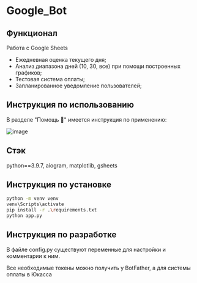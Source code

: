 # Google_Bot


## Функционал
Работа с Google Sheets
- Ежедневная оценка текущего дня;
- Анализ диапазона дней (10, 30, все) при помощи построенных графиков;
- Тестовая система оплаты;
- Запланированное уведомление пользователей; 

## Инструкция по использованию
В разделе "Помощь 🔎" имеется инструкция по применению:

![image](https://github.com/VlassaDassa/Google_Bot/assets/107307197/248f0f6b-7b3b-43ec-869d-00ba8d35e5b3)

## Стэк
python==3.9.7, aiogram, matplotlib, gsheets

## Инструкция по установке
```sh
python -m venv venv
venv\Scripts\activate
pip install -r .\requirements.txt
python app.py
```

## Инструкция по разработке
В файле config.py существуют переменные для настройки и комментарии к ним.

Все необходимые токены можно получить у BotFather, а для системы оплаты в Юкасса



